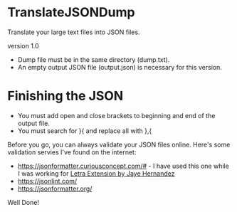 # TranslateJSONDump
Translate your large text files into JSON files.

version 1.0
- Dump file must be in the same directory (dump.txt).
- An empty output JSON file (output.json) is necessary for this version.

# Finishing the JSON
- You must add open and close brackets to beginning and end of the output file.
- You must search for }{ and replace all with },{

Before you go, you can always validate your JSON files online.
Here's some validation servies I've found on the internet:

- https://jsonformatter.curiousconcept.com/# - I have used this one while I was working for [Letra Extension by Jaye Hernandez](https://github.com/jayehernandez/letra-extension)
- https://jsonlint.com/
- https://jsonformatter.org/

Well Done!
